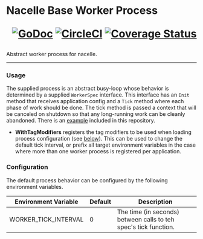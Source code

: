 # Nacelle Base Worker Process <p align="right">[![GoDoc](https://godoc.org/github.com/go-nacelle/workerbase?status.svg)](https://godoc.org/github.com/go-nacelle/workerbase) [![CircleCI](https://circleci.com/gh/go-nacelle/workerbase.svg?style=svg)](https://circleci.com/gh/go-nacelle/workerbase) [![Coverage Status](https://coveralls.io/repos/github/go-nacelle/workerbase/badge.svg?branch=master)](https://coveralls.io/github/go-nacelle/workerbase?branch=master)</p>

Abstract worker process for nacelle.

---

### Usage

The supplied process is an abstract busy-loop whose behavior is determined by a supplied `WorkerSpec` interface. This interface has an `Init` method that receives application config and a `Tick` method where each phase of work should be done. The tick method is passed a context that will be canceled on shutdown so that any long-running work can be cleanly abandoned. There is an [example](./example) included in this repository.

- **WithTagModifiers** registers the tag modifiers to be used when loading process configuration (see [below](#Configuration)). This can be used to change the default tick interval, or prefix all target environment variables in the case where more than one worker process is registered per application.

### Configuration

The default process behavior can be configured by the following environment variables.

| Environment Variable | Default | Description |
| -------------------- | ------- | ----------- |
| WORKER_TICK_INTERVAL | 0       | The time (in seconds) between calls to teh spec's tick function. |
